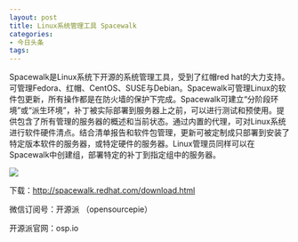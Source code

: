 ```yaml
---
layout: post
title: Linux系统管理工具 Spacewalk
categories:
- 今日头条
tags:
---
```

Spacewalk是Linux系统下开源的系统管理工具，受到了红帽red hat的大力支持。可管理Fedora、红帽、CentOS、SUSE与Debian。Spacewalk可管理Linux的软件包更新，所有操作都是在防火墙的保护下完成。Spacewalk可建立“分阶段环境”或“派生环境”，补丁被实际部署到服务器上之前，可以进行测试和预使用。提供包含了所有管理的服务器的概述和当前状态。通过内置的代理，可对Linux系统进行软件硬件清点。结合清单报告和软件包管理，更新可被定制成只部署到安装了特定版本软件的服务器，或特定硬件的服务器。Linux管理员同样可以在Spacewalk中创建组，部署特定的补丁到指定组中的服务器。

![](http://p3.pstatp.com/large/48600088ee0b2057764)

下载：http://spacewalk.redhat.com/download.html

微信订阅号：开源派 （opensourcepie）

开源派官网：osp.io